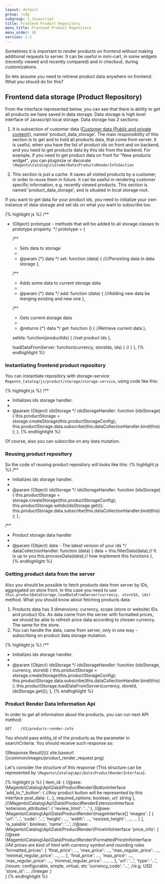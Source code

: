 ```yaml
---
layout: default
group: jsdg
subgroup: 1_Javascript
title: Frontend Product Repository
menu_title: Frontend Product Repository
menu_order: 10
version: 2.2
---
```


Sometimes it is important to render products on frontend without making additional requests to server.
It can be useful in mini-cart, in some widgets (recently viewed and recently compared) and in checkout, during customizations.

So lets assume you need to retrieve product data anywhere on frontend. What you should do for this?

## Frontend data storage (Product Repository)

From the interface represented below, you can see that there is ability to get all products we have saved in data storage.
Data storage is high level interface of Javascript local storage. 
Data storage has 2 sections:

1. It is subsection of customer data ([Customer data (Public and private content)]({{page.baseurl}}config-guide/cache/cache-priv-priv.html)), named 'product_data_storage'.
The main responsibility of this section is to get and to hold all products data, that come from server. It is useful, when 
you have the list of product ids on front and on backend, and you need to get products data by this ids from the backend. 
For example, if you need to get product data on front for "New products widget", you can pluginize or decorate `\Magento\Catalog\CustomerData\ProductsRenderInfoSection`

2. This section is just a cache. It saves all visited products by a customer, in order to reuse them in future.
It can be useful in rendering customer specific information, e.g. recently viewed products. This section is named 'product_data_storage',
and is situated in local storage root.

If you want to get data for your product ids, you need to initialize your own instance of data-storage and set ids on what 
you want to subscribe too.

{% highlight js %}
/**
 * {Object} prototype - methods that will be added to all storage classes to prototype property.
 */
prototype = {

    /**
     * Sets data to storage
     *
     * @param {*} data
     */
    set: function (data) {
        ////Persisting data in data storage
    },

    /**
     * Adds some data to current storage data
     *
     * @param {*} data
     */
    add: function (data) {
        ///Adding new data be merging existing and new one
    },

    /**
     * Gets current storage data
     *
     * @returns {*} data
     */
    get: function () {
        //Retrieve current data
    },
    
    setIds: function(productIds) {
        //set product ids
    },
    
    loadDataFromServer: function(currency, storeIds, ids) {
        //
    }
},
{% endhighlight %}

### Instantiating frontend product repository

You can instantiate repository with storage-service: `Magento_Catalog/js/product/storage/storage-service`, 
using code like this:

{% highlight js %}
/**
 * Initializes ids storage handler.
 *
 * @param {Object} idsStorage
 */
idsStorageHandler: function (idsStorage) {
    this.productStorage = storage.createStorage(this.productStorageConfig);
    this.productStorage.data.subscribe(this.dataCollectionHandler.bind(this));
},
{% endhighlight %}
   
Of course, also you can subscribe on any data mutation.   

### Reusing product repository

So the code of reusing product repository will looks like this:
{% highlight js %}
/**
 * Initializes ids storage handler.
 *
 * @param {Object} idsStorage
 */
idsStorageHandler: function (idsStorage) {
    this.productStorage = storage.createStorage(this.productStorageConfig);
    this.productStorage.setIds(idsStorage.get());
    this.productStorage.data.subscribe(this.dataCollectionHandler.bind(this));
},

/**
 * Product storage data handler
 *  
 * @param {Object} data - The latest version of your ids
 */
dataCollectionHandler: function (data) {
    data = this.filterData(data);// It is up to you
    this.processData(data);// how implement this functions
},
{% endhighlight %}
   
### Getting product data from the server
   
Also you should be possible to fetch products data from server by IDs, aggregated on store front.
In this case you need to use `this.productDataStorage.loadDataFromServer(currency, storeId, ids)` method.
What you should know about fetching products data:

1. Products data has 3 dimensions: currency, scope (store or website) IDs and product IDs. 
As data came from the server with formatted prices, we should be able to refresh price data according to chosen currency.
The same for the store.
2. You can handle the data, came from server, only in one way - subscribing on product data storage mutation.
   
{% highlight js %}
/**
 * Initializes ids storage handler.
 *
 * @param {Object} idsStorage
 */
idsStorageHandler: function (idsStorage, currency, storeId) {
    this.productStorage = storage.createStorage(this.productStorageConfig);
    this.productStorage.data.subscribe(this.dataCollectionHandler.bind(this));
    this.productStorage.loadDataFromServer(currency, storeId, idsStorage.get());
},
{% endhighlight %}
   
### Product Render Data Information Api

In order to get all information about the products, you can run next API method: 

```
GET    /V1/products-render-info
```

You should pass entity_id of the products as the parameter in searchCriteria.
You should receive such response as:

![Response Result]({{ site.baseurl }}common/images/product_render_request.png)

Let's consider the structure of this response (This structure can be represented by `\Magento\Catalog\Api\Data\ProductRenderInterface`).

{% highlight js %}
[
   item_id: {
        //@see: \Magento\Catalog\Api\Data\ProductRender\ButtonInterface
        'add_to_*_button': { //Any product button will be represented by this interface 
            post_data: {...},
            required_options: boolean,
            url: string
        },
        //\Magento\Catalog\Api\Data\ProductRenderExtensionInterface
        'extension_attributes': {
            'review_html': '...'
        },
        //@see: \Magento\Catalog\Api\Data\ProductRender\ImageInterface[]
        'images': [
            {
                'url': '...',
                'code': '...',
                'height': ...,
                'width': ...,
                'resized_height': ...,
                ...
            }
        ],
        'is_salable': boolean,
        'name': '...',
        //@see: \Magento\Catalog\Api\Data\ProductRender\PriceInfoInterface
        'price_info': {
            //@see \Magento\Catalog\Api\Data\ProductRender\FormattedPriceInfoInterface
            //All prices are kind of html with currency symbol and rounding rules
            'formatted_prices': {
                'final_price': ...,
                'max_price': ...,
                'max_regular_price': ...,
                'minimal_regular_price': ...,
                ...
            },
            'final_price': ...,
            'max_price': ...,
            'max_regular_price': ...,
            'minimal_regular_price': ...,
            ...
        },
        'url': '...',
        'type': '...', //enum: configurable, simple, virtual, etc
        'currency_code': '...', //e.g. USD
        'store_id': ... //integer
   }  
]
{% endhighlight %}
